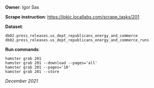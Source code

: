 **Owner**: Igor Sas
 
**Scrape instruction**: https://lokic.locallabs.com/scrape_tasks/201

**Dataset**: 

    db02.press_releases.us_dept_republicans_energy_and_commerce
    db02.press_releases.us_dept_republicans_energy_and_commerce_runs

**Run commands**:

    hamster grab 201
    hamster grab 201 --download --pages='all'
    hamster grab 201 --pages='10'
    hamster grab 201 --store

_December 2021_
